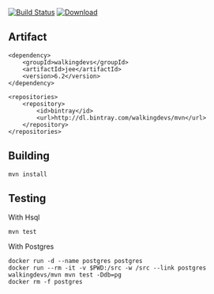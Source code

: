 [![Build Status](https://travis-ci.org/walkingdevs/jee.svg?branch=master)](https://travis-ci.org/walkingdevs/jee)
[![Download](https://api.bintray.com/packages/walkingdevs/mvn/jee/images/download.svg)](https://bintray.com/walkingdevs/mvn/jee/_latestVersion)

## Artifact

    <dependency>
        <groupId>walkingdevs</groupId>
        <artifactId>jee</artifactId>
        <version>6.2</version>
    </dependency>

    <repositories>
        <repository>
            <id>bintray</id>
            <url>http://dl.bintray.com/walkingdevs/mvn</url>
        </repository>
    </repositories>

## Building

    mvn install

## Testing

With Hsql

    mvn test

With Postgres

    docker run -d --name postgres postgres
    docker run --rm -it -v $PWD:/src -w /src --link postgres walkingdevs/mvn mvn test -Ddb=pg
    docker rm -f postgres